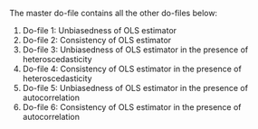 The master do-file contains all the other do-files below:
1) Do-file 1: Unbiasedness of OLS estimator
2) Do-file 2: Consistency of OLS estimator
3) Do-file 3: Unbiasedness of OLS estimator in the presence of heteroscedasticity
4) Do-file 4: Consistency of OLS estimator in the presence of heteroscedasticity
5) Do-file 5: Unbiasedness of OLS estimator in the presence of autocorrelation
6) Do-file 6: Consistency of OLS estimator in the presence of autocorrelation
